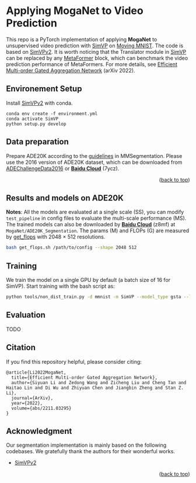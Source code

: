 # Applying MogaNet to Video Prediction

This repo is a PyTorch implementation of applying **MogaNet** to unsupervised video prediction with [SimVP](https://arxiv.org/abs/2206.05099) on [Moving MNIST](http://arxiv.org/abs/1502.04681). The code is based on [SimVPv2](https://github.com/chengtan9907/SimVPv2). It is worth noticing that the Translator module in [SimVP](https://arxiv.org/abs/2206.05099) can be replaced by any [MetaFormer](https://arxiv.org/abs/2111.11418) block, which can benchmark the video prediction performance of MetaFormers.
For more details, see [Efficient Multi-order Gated Aggregation Network](https://arxiv.org/abs/2211.03295) (arXiv 2022).

## Environement Setup

Install [SimVPv2](https://github.com/chengtan9907/SimVPv2) with conda.
```
conda env create -f environment.yml
conda activate SimVP
python setup.py develop
```

## Data preparation

Prepare ADE20K according to the [guidelines](https://github.com/open-mmlab/mmsegmentation/blob/master/docs/dataset_prepare.md#prepare-datasets) in MMSegmentation. Please use the 2016 version of ADE20K dataset, which can be downloaded from [ADEChallengeData2016](data.csail.mit.edu/places/ADEchallenge/ADEChallengeData2016.zip) or [**Baidu Cloud**](https://pan.baidu.com/s/1EIrXVTOxX-cdhYVfqd9Vng?pwd=7ycz) (7ycz).

<p align="right">(<a href="#top">back to top</a>)</p>

## Results and models on ADE20K

**Notes**: All the models are evaluated at a single scale (SS), you can modify `test_pipeline` in config files to evaluate the multi-scale performance (MS). The trained models can also be downloaded by [**Baidu Cloud**](https://pan.baidu.com/s/1d5MTTC66gegehmfZvCQRUA?pwd=z8mf) (z8mf) at `MogaNet/ADE20K_Segmentation`. The params (M) and FLOPs (G) are measured by [get_flops](get_flops.sh) with 2048 $\times$ 512 resolutions.
```bash
bash get_flops.sh /path/to/config --shape 2048 512
```

## Training

We train the model on a single GPU by default (a batch size of 16 for SimVP). Start training with the bash script as:
```bash
python tools/non_dist_train.py -d mmnist -m SimVP --model_type gsta --lr 1e-3 --ex_name mmnist_simvp_gsta
```

## Evaluation

TODO

## Citation

If you find this repository helpful, please consider citing:
```
@article{Li2022MogaNet,
  title={Efficient Multi-order Gated Aggregation Network},
  author={Siyuan Li and Zedong Wang and Zicheng Liu and Cheng Tan and Haitao Lin and Di Wu and Zhiyuan Chen and Jiangbin Zheng and Stan Z. Li},
  journal={ArXiv},
  year={2022},
  volume={abs/2211.03295}
}
```

## Acknowledgment
Our segmentation implementation is mainly based on the following codebases. We gratefully thank the authors for their wonderful works.

- [SimVPv2](https://github.com/chengtan9907/SimVPv2)

<p align="right">(<a href="#top">back to top</a>)</p>
